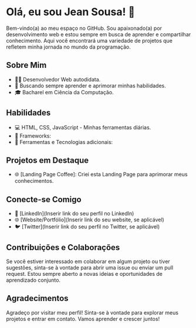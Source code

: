 # Olá, eu sou Jean Sousa! 👋

Bem-vindo(a) ao meu espaço no GitHub. Sou apaixonado(a) por desenvolvimento web e estou sempre em busca de aprender e compartilhar conhecimento. Aqui você encontrará uma variedade de projetos que refletem minha jornada no mundo da programação.

## Sobre Mim

- 👨‍💻 Desenvolvedor Web autodidata.
- 🚀 Buscando sempre aprender e aprimorar minhas habilidades.
- 🎓 Bacharel em Ciência da Computação.

## Habilidades

- 💻 HTML, CSS, JavaScript - Minhas ferramentas diárias.
- 🚀 Frameworks:
- 🔧 Ferramentas e Tecnologias adicionais:

## Projetos em Destaque

- 🌐 [Landing Page Coffee]: Criei esta Landing Page para aprimorar meus conhecimentos.

## Conecte-se Comigo

- 💼 [LinkedIn](Inserir link do seu perfil no LinkedIn)
- 🌐 [Website/Portfólio](Inserir link do seu website, se aplicável)
- 🐦 [Twitter](Inserir link do seu perfil no Twitter, se aplicável)

## Contribuições e Colaborações

Se você estiver interessado em colaborar em algum projeto ou tiver sugestões, sinta-se à vontade para abrir uma issue ou enviar um pull request. Estou sempre aberto a novas ideias e oportunidades de aprendizado conjunto.

## Agradecimentos

Agradeço por visitar meu perfil! Sinta-se à vontade para explorar meus projetos e entrar em contato. Vamos aprender e crescer juntos!
